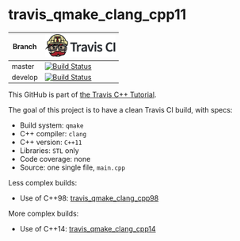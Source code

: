 # travis_qmake_clang_cpp11

Branch|[![Travis CI logo](TravisCI.png)](https://travis-ci.org)
---|---
master|[![Build Status](https://travis-ci.org/richelbilderbeek/travis_qmake_clang_cpp11.svg?branch=master)](https://travis-ci.org/richelbilderbeek/travis_qmake_clang_cpp11)
develop|[![Build Status](https://travis-ci.org/richelbilderbeek/travis_qmake_clang_cpp11.svg?branch=develop)](https://travis-ci.org/richelbilderbeek/travis_qmake_clang_cpp11)

This GitHub is part of [the Travis C++ Tutorial](https://github.com/richelbilderbeek/travis_cpp_tutorial).

The goal of this project is to have a clean Travis CI build, with specs:
 * Build system: `qmake`
 * C++ compiler: `clang`
 * C++ version: `C++11`
 * Libraries: `STL` only
 * Code coverage: none
 * Source: one single file, `main.cpp`

Less complex builds:
 * Use of C++98: [travis_qmake_clang_cpp98](https://www.github.com/richelbilderbeek/travis_qmake_clang_cpp98)

More complex builds:
 * Use of C++14: [travis_qmake_clang_cpp14](https://www.github.com/richelbilderbeek/travis_qmake_clang_cpp14)